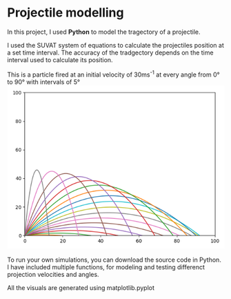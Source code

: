 # Projectile modelling
In this project, I used **Python** to model the tragectory of a projectile.

I used the SUVAT system of equations to calculate the projectiles position at a set time interval. 
The accuracy of the tradgectory depends on the time interval used to calculate its position.

<p>
  This is a particle fired at an initial velocity of 30ms<sup>-1</sup> at every angle from 0&deg; to 90&deg; with intervals of 5&deg;
  <br><img src="projectileALLa30v001s.png">
  
</p>
<p>
  To run your own simulations, you can download the source code in Python.
  I have included multiple functions, for modeling and testing differenct projection velocities and angles. 
</p>
<p>
  All the visuals are generated using matplotlib.pyplot
</p>
